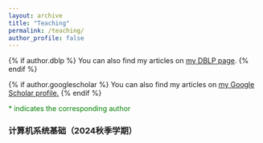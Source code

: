 ```yaml
---
layout: archive
title: "Teaching"
permalink: /teaching/
author_profile: false
---
```



{% if author.dblp %}
You can also find my articles on <a href="{{author.dblp}}">my DBLP page</a>.
{% endif %}


{% if author.googlescholar %}
  You can also find my articles on <u><a href="{{author.googlescholar}}">my Google Scholar profile</a>.</u>
{% endif %}

<span style="color:green">* indicates the corresponding author</span>

### 计算机系统基础（2024秋季学期）
